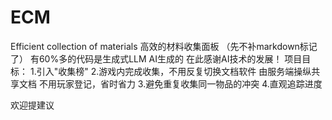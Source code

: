 # ECM
Efficient collection of materials
高效的材料收集面板
（先不补markdown标记了）
有60%多的代码是生成式LLM AI生成的 在此感谢AI技术的发展！
项目目标：
1.引入"收集榜"
2.游戏内完成收集，不用反复切换文档软件
  由服务端操纵共享文档 不用玩家登记，省时省力
3.避免重复收集同一物品的冲突
4.直观追踪进度

欢迎提建议
